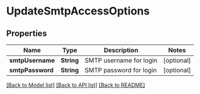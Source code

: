 # UpdateSmtpAccessOptions

## Properties
Name | Type | Description | Notes
------------ | ------------- | ------------- | -------------
**smtpUsername** | **String** | SMTP username for login | [optional] 
**smtpPassword** | **String** | SMTP password for login | [optional] 

[[Back to Model list]](../README#documentation-for-models) [[Back to API list]](../README#documentation-for-api-endpoints) [[Back to README]](../README)


